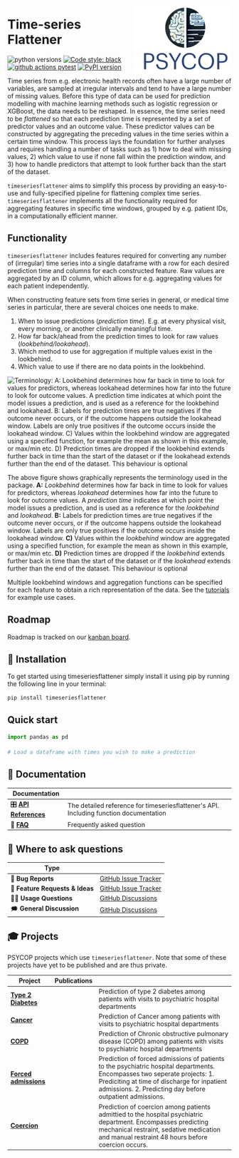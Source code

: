 <a href="https://github.com/Aarhus-Psychiatry-Research/timeseriesflattener"><img src="https://github.com/Aarhus-Psychiatry-Research/timeseriesflattener/blob/main/docs/_static/icon.png?raw=true" width="220" align="right"/></a>

# Time-series Flattener

![python versions](https://img.shields.io/badge/Python-%3E=3.10-blue)
[![Code style: black](https://img.shields.io/badge/Code%20Style-Black-black)](https://black.readthedocs.io/en/stable/the_black_code_style/current_style.html)
[![github actions pytest](https://github.com/Aarhus-Psychiatry-Research/timeseriesflattener/actions/workflows/main_test_and_release.yml/badge.svg)](https://github.com/Aarhus-Psychiatry-Research/timeseriesflattener/actions)
[![PyPI version](https://badge.fury.io/py/timeseriesflattener.svg)](https://pypi.org/project/timeseriesflattener/)

Time series from e.g. electronic health records often have a large number of variables, are sampled at irregular intervals and tend to have a large number of missing values. Before this type of data can be used for prediction modelling with machine learning methods such as logistic regression or XGBoost, the data needs to be reshaped. In essence, the time series need to be *flattened* so that each prediction time is represented by a set of predictor values and an outcome value. These predictor values can be constructed by aggregating the preceding values in the time series within a certain time window. This process lays the foundation for further analyses and requires handling a number of tasks such as 1) how to deal with missing values, 2) which value to use if none fall within the prediction window, and 3) how to handle predictors that attempt to look further back than the start of the dataset.  

`timeseriesflattener` aims to simplify this process by providing an easy-to-use and fully-specified pipeline for flattening complex time series. `timeseriesflattener` implements all the functionality required for aggregating features in specific time windows, grouped by e.g. patient IDs, in a computationally efficient manner. 

## Functionality
`timeseriesflattener` includes features required for converting any number of (irregular) time series into a single dataframe with a row for each desired prediction time and columns for each constructed feature. Raw values are aggregated by an ID column, which allows for e.g. aggregating values for each patient independently.

When constructing feature sets from time series in general, or medical time series in particular, there are several choices one needs to make. 

1. When to issue predictions (*prediction time*). E.g. at every physical visit, every morning, or another clinically meaningful time.
2. How far back/ahead from the prediction times to look for raw values (*lookbehind/lookahead*). 
3. Which method to use for aggregation if multiple values exist in the lookbehind.
4. Which value to use if there are no data points in the lookbehind.

![Terminology: A: *Lookbehind* determines how far back in time to look for values for predictors, whereas *lookahead* determines how far into the future to look for outcome values. A *prediction time* indicates at which point the model issues a prediction, and is used as a reference for the *lookbehind* and *lookahead*.  B: Labels for prediction times are true negatives if the outcome never occurs, or if the outcome happens outside the lookahead window. Labels are only true positives if the outcome occurs inside the lookahead window. C) Values within the *lookbehind* window are aggregated using a specified function, for example the mean as shown in this example, or max/min etc. D) Prediction times are dropped if the *lookbehind* extends further back in time than the start of the dataset or if the *lookahead* extends further than the end of the dataset. This behaviour is optional](https://github.com/Aarhus-Psychiatry-Research/timeseriesflattener/tree/main/docs/_static/terminology_figure.png)

The above figure shows graphically represents the terminology used in the package. **A:** *Lookbehind* determines how far back in time to look for values for predictors, whereas *lookahead* determines how far into the future to look for outcome values. A *prediction time* indicates at which point the model issues a prediction, and is used as a reference for the *lookbehind* and *lookahead*.  **B:** Labels for prediction times are true negatives if the outcome never occurs, or if the outcome happens outside the lookahead window. Labels are only true positives if the outcome occurs inside the lookahead window. **C)** Values within the *lookbehind* window are aggregated using a specified function, for example the mean as shown in this example, or max/min etc. **D)** Prediction times are dropped if the *lookbehind* extends further back in time than the start of the dataset or if the *lookahead* extends further than the end of the dataset. This behaviour is optional

Multiple lookbehind windows and aggregation functions can be specified for each feature to obtain a rich representation of the data. See the [tutorials](placeholder) for example use cases.

## Roadmap
Roadmap is tracked on our [kanban board](https://github.com/orgs/Aarhus-Psychiatry-Research/projects/11/views/1).

## 🔧 Installation
To get started using timeseriesflattener simply install it using pip by running the following line in your terminal:

```
pip install timeseriesflattener
```

## Quick start

```py
import pandas as pd

# Load a dataframe with times you wish to make a prediction


```

## 📖 Documentation

| Documentation          |                                                                                              |
| ---------------------- | -------------------------------------------------------------------------------------------- |
| 🎛 **[API References]** | The detailed reference for timeseriesflattener's API. Including function documentation |
| 🙋 **[FAQ]**            | Frequently asked question                                                                    |

[api references]: https://Aarhus-Psychiatry-Research.github.io/timeseriesflattener/
[FAQ]: https://Aarhus-Psychiatry-Research.github.io/timeseriesflattener/faq.html

## 💬 Where to ask questions

| Type                           |                        |
| ------------------------------ | ---------------------- |
| 🚨 **Bug Reports**              | [GitHub Issue Tracker] |
| 🎁 **Feature Requests & Ideas** | [GitHub Issue Tracker] |
| 👩‍💻 **Usage Questions**          | [GitHub Discussions]   |
| 🗯 **General Discussion**       | [GitHub Discussions]   |

[github issue tracker]: https://github.com/Aarhus-Psychiatry-Research/timeseriesflattener/issues
[github discussions]: https://github.com/Aarhus-Psychiatry-Research/timeseriesflattener/discussions


## 🎓 Projects
PSYCOP projects which use `timeseriesflattener`. Note that some of these projects have yet to be published and are thus private.

| Project                 | Publications |                                                                                                                                                                                                                                       |
| ----------------------- | ------------ | ------------------------------------------------------------------------------------------------------------------------------------------------------------------------------------------------------------------------------------- |
| **[Type 2 Diabetes]**   |              | Prediction of type 2 diabetes among patients with visits to psychiatric hospital departments                                                                                                                                          |
| **[Cancer]**            |              | Prediction of Cancer among patients with visits to psychiatric hospital departments                                                                                                                                                   |
| **[COPD]**              |              | Prediction of Chronic obstructive pulmonary disease (COPD) among patients with visits to psychiatric hospital departments                                                                                                             |
| **[Forced admissions]** |              | Prediction of forced admissions of patients to the psychiatric hospital departments. Encompasses two seperate projects: 1. Prediciting at time of discharge for inpatient admissions. 2. Predicting day before outpatient admissions. |
| **[Coercion]**          |              | Prediction of coercion among patients admittied to the hospital psychiatric department. Encompasses predicting mechanical restraint, sedative medication and manual restraint 48 hours before coercion occurs.                        |


[Type 2 diabetes]: https://github.com/Aarhus-Psychiatry-Research/psycop-t2d
[Cancer]: https://github.com/Aarhus-Psychiatry-Research/psycop-cancer
[COPD]: https://github.com/Aarhus-Psychiatry-Research/psycop-copd
[Forced admissions]: https://github.com/Aarhus-Psychiatry-Research/psycop-forced-admissions
[Coercion]: https://github.com/Aarhus-Psychiatry-Research/pyscop-coercion
